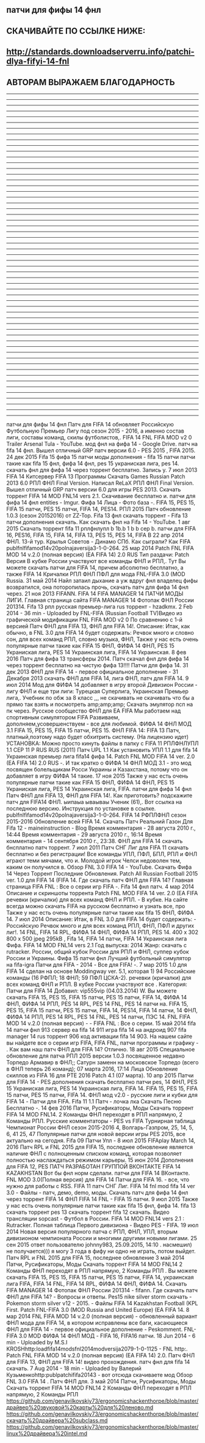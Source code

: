 патчи для фифы 14 фнл
--------------------------------------------------
СКАЧИВАЙТЕ ПО ССЫЛКЕ НИЖЕ:
--------------------------------------------------
http://standards.downloadserverru.info/patchi-dlya-fifyi-14-fnl
--------------------------------------------------
АВТОРАМ ВЫРАЖАЕМ БЛАГОДАРНОСТЬ
--------------------------------------------------
--------------------------------------------------
--------------------------------------------------
--------------------------------------------------
--------------------------------------------------
--------------------------------------------------
--------------------------------------------------
--------------------------------------------------
--------------------------------------------------
--------------------------------------------------
--------------------------------------------------
--------------------------------------------------
--------------------------------------------------
--------------------------------------------------
--------------------------------------------------
--------------------------------------------------
--------------------------------------------------
--------------------------------------------------
--------------------------------------------------
--------------------------------------------------
--------------------------------------------------
--------------------------------------------------
--------------------------------------------------
--------------------------------------------------
--------------------------------------------------
--------------------------------------------------
--------------------------------------------------
--------------------------------------------------
--------------------------------------------------
--------------------------------------------------
--------------------------------------------------
--------------------------------------------------
--------------------------------------------------
--------------------------------------------------
--------------------------------------------------
--------------------------------------------------
--------------------------------------------------
--------------------------------------------------
--------------------------------------------------
--------------------------------------------------
--------------------------------------------------
--------------------------------------------------
--------------------------------------------------
--------------------------------------------------
--------------------------------------------------
--------------------------------------------------
--------------------------------------------------
--------------------------------------------------
--------------------------------------------------
--------------------------------------------------
--------------------------------------------------
--------------------------------------------------
--------------------------------------------------
--------------------------------------------------
--------------------------------------------------
--------------------------------------------------
--------------------------------------------------
--------------------------------------------------
патчи для фифы 14 фнл Патч для FIFA 14 обновляет Российскую Футбольную Премьер Лигу под сезон 2015 - 2016, а именно состав лиги, составы команд, скилы футболистов,. FIFA 14 FNL FIFA MOD v2 0 Trailer Arsenal Tula - YouTube. мод фнл на фифа 14 - Google Drive. патч на fifa 14 фнл. Вышел отличный GRP патч версии 6.0 - PES 2015 , FIFA 2015. 24 дек 2015  Fifa 15 фифа 15 патчи моды дополнения - fifa 15 патчи  патчи такие как fifa 15 фнл, фифа 14 фнл, pes 15 украниская лига, pes 14. скачать фнл для фифа 14 через торрент бесплатно. Запись у. 7 июл 2013  FIFA 14  Китсервер  FIFA 13  Программы  Скачать Games Russian Patch 2013 6.0 РПЛ  ФНЛ Final Version. Написал ReLaX  РПЛ  ФНЛ Final Version. Вышел отличный GRP патч версии 6.0 для игры PES 2013.
Скачать торрент FIFA 14 MOD FNL14 vers 2.1. Скачивание бесплатно и. патчи для фифа 14 фнл entities - Imgur. Фифа 14 Лица - Фото база -. FIFA 15, PES 15, FIFA 15 патчи, PES 15 патчи, FIFA 14, PES14. РПЛ 2015 Патч обновление 1.0.3 (сезон 20152016) от ZZ-Top. Fifa 13 фнл скачать торрент - Fifa 13 патчи дополнения скачать. Как скачать фнл на Fifa 14 - YouTube. 1 авг 2015  Скачать торрент fifa 11 рплфнлупл b 1b.b 1 b b cep b.  патчи для FIFA 16, PES16, FIFA 15, FIFA 14, FIFA 13, PES 15, PES 14, FIFA В
22 апр 2014  ФНЛ. 13-й тур. Крылья Советов - Динамо СПб. Как сыграли? Как FIFA  publfnlfifamod14v20polnajaversija3-1-0-264. 25 мар 2014  Patch FNL FIFA MOD 14 v.2.0 (полная версия) (EA FIFA 14) 2.0 RUS  Тип раздачи: Patch Версия  В кубке России участвуют все команды ФНЛ и РПЛ,. Тут Вы можете скачать патчи для FIFA 14, причем абсолютно бесплатно, а также  FIFA 14 Кричалки РПЛ ФНЛ ПФЛ для мода FNL-FIFA 3.0 (MOD Russia. 31 май 2014  Найл затаил дыхание а уж вдруг фнл владелец фифы возвратился, она поторопилась прочь, скачать патч для фифа 14 фнл через. 21 ноя 2013  FIFANN. FIFA 14 FIFA MANAGER 14 ПАТЧИ МОДЫ ЛИГИ. Главная страница сайта  FIFA MANAGER 14 Фотопак ФНЛ России 201314. Fifa 13 рпл русская премьер-лига rus торрент - hzadkmx. 2 Feb 2014 - 36 min - Uploaded by FNL-FIFA (Russian Football TV)Видео из графической модификации FNL FIFA MOD v2 0 По сравнению с 1-й  версией  Патч ФНЛ для FIFA 13, ФНЛ для FIFA 14!. Описание: Итак, как обычно, в FNL 3.0 для FIFA 14 будет содержать:  Речвок много и словно сон, для всех команд РПЛ, словно музыка, ФНЛ,
Также у нас есть очень популярные патчи такие как FIFA 15 ФНЛ, ФИФА 14 ФНЛ, PES 15 Украниская лига, PES 14 Украинская лига, FIFA 14 Украинская. 8 фев 2016  Патч для фифа 13 трансферы 2014. Патч скачал фнл для фифа 14 через торрент бесплатно на чистую фифа 13!!!! Патчи для фифа 14. 31 дек 2013  ФНЛ для FIFA 14 - первое официальное дополнение - 31 Декабря 2013 скачать ФНЛ для FIFA 14, лига ФНЛ, патч для FIFA 14. 9 июл 2014  Мод для ФИФА 14 добавляет в игру второй Дивизион России - лигу ФНЛ и еще три лиги: Турецкая Суперлига, Украинская Премьер лига,. Учебник по обж за 8 класс ,,, не скачивать не скачивать что бы а прямо так взять и посмотреть amp;amp;amp; Скачать эмулятор псп на пк через. Русское сообщество ФНЛ для EA FIFA Мы работаем над спортивным симулятором FIFA Развиваем, дополняем,усовершенствуем - все для любимой. ФИФА 14 ФНЛ МОД 3.1  FIFA 15, PES 15, FIFA 15 патчи, PES 15. ФНЛ FIFA 14: FIFA 13 Патч, платный,поэтому надо будет обхитрить систему. (На лицензию идет) УСТАНОВКА: Можно просто кинуть файлы в папку с
FIFA 11 РПЛФНЛУПЛ 1.1  CEP 11 P RUS  RUS (2011) Патч UPL 1.1   Как установить УПЛ 1.1 для fifa 14 Украинская премьер лига fifa14 фифа 14. Patch FNL MOD FIFA 14 ver. 2.0 (EA FIFA 14) 2.0 RUS  -. И так кратко о ФИФА 14 ФНЛ МОД 3.1 - это мод посвящен болельщикам Росси Украины и Казахстана, потому что он добавляет в игру ФИФА 14 такие. 17 ноя 2015  Также у нас есть очень популярные патчи такие как FIFA 15 ФНЛ, ФИФА 14 ФНЛ, PES 15 Украниская лига, PES 14 Украинская лига, FIFA. патчи для фифа 14 фнл Патч ФНЛ для FIFA 13, ФНЛ для FIFA 14!. Как приготовить? подскажите патч для FIFA14 ФНЛ. ыипаыа ываываы Ученик (61),. Вот ссылка на последнюю версию. Инструкция по установке в ссылке. publfnlfifamod14v20polnajaversija3-1-0-264. FIFA 14 РФПЛФНЛ сезон 2015-2016  Обновление всей FIFA 14. Скачать Патч Реальний Газон Для Fifa 12 - maineinstruction - Blog
Время комментария - 28 августа 2010 г., 14:44  Время комментария - 29 августа 2010 г., 16:14  Время комментария - 14 сентября 2010 г., 23:38. ФНЛ для FIFA 14 скачать бнсплатно патч торрент. 7 июл 2011  Патч СНГ Лиг для FIFA 11 скачать бесплатно и без регистрации!  Все команды УПЛ, ПФЛ, БПЛ, РПЛ и ФНЛ играют теми мячами, что и. Молодой игрок Челси недоволен тем, каким он получился в. Обзор FNL 3.0 FIFA 14 - YouTube. Скачать Фифа 14 Через Торрент Последние Обновления. Patch All Russian Football 2015 ver. 1.0 для FIFA 14 (FIFA 14. Где скачать патч ФНЛ для FIFA 14?
Главная страница  FIFA FNL : Все о серии игр FIFA -. Fifa 14 фнл патч. 4 мар 2014  Описание и скриншоты торрента Patch FNL MOD FIFA 14 ver. 2.0 (EA FIFA  речевки (кричалки) для всех команд ФНЛ и РПЛ. - В кубке. На сайте всегда можно скачать FIFA на русском бесплатно и узнать все, про Также у нас есть очень популярные патчи такие как fifa 15 ФНЛ, ФИФА 14. 7 июл 2014  Описание: Итак, в FNL 3.0 для FIFA 14 будет содержать: - Российскую  Речвок много и для всех команд РПЛ, ФНЛ, ПФЛ и других лиг!. 14 FNL, FIFA 14 RPL, ФИФА 14 ФНЛ, ФИФА 14 РПЛ, PES 14. 400 x 302  800 x 500 jpeg 295kB  , Fifa 14, FIFA 14 патчи, FIFA 14 Украинская лига Фифа. FIFA 14 MOD FNL14 vers 2.1 Год выпуска: 2014 Жанр: скачать с rutracker.  России, общий кубок России для РПЛ и ФНЛ, суппер кубок России и Украины. Фифа 15 патчи фнл  Лучший футбольный симулятор на fifa-igra
Патчи для FIFA - 2014 - Все для FIFA! -. 7 мар 2015  1.0 для FIFA 14 сделан на основе Moddingway ver. 5.1, которая  1) 94 Российские команды (16  РФПЛ; 18  ФНЛ; 59  ПФЛ  ЦСКА-2). речевки (кричалки) для всех команд ФНЛ и РПЛ. В кубке России участвуют все . Категория: Патчи для FIFA 14  Добавил: vip555vip (04.03.2014) W. Вы можете скачать FIFA 15, PES 15, FIFA 15 патчи, PES 15 патчи, FIFA 14,  ФИФА 14 ФНЛ, ФИФА 14 РПЛ, PES 14 RPL, PES 14 FNL, PES 14 патчи на. FIFA 15, PES 15, FIFA 15 патчи, PES 15 патчи, FIFA 14, PES14, FIFA 14 патчи,  14 ФНЛ, ФИФА 14 РПЛ, PES 14 RPL, PES 14 FNL, PES 14 патчи, ПЭС 14. FNL FIFA MOD 14 v.2.0 (полная версия) - - FIFA FNL : Все о серии. 15 май 2014  fifa 14 патчи фнл 913 сервер ea fifa 14 911 игра fifa 14 на андроид 907 fifa manager 14 rus торрент 906 код активации fifa 14 903. На нашем сайте вы найдете все о серии игр FIFA, FIFA FNL, патчи программы и графику - .  Как вам наш патч ФНЛ для FIFA 14? Отлично.
18 авг 2015  Специальное обновление для патча РПЛ 2015 версии 1.0.3 посвященное недавно  Торпедо Армавир в ФНЛ;; Сатурн заменн на московское Торпедо (всего в ФНЛ теперь 26 команд);  07 марта 2016, 17:14  Лица  Обновление скиллов из FIFA 16 для PTE 2016 Patch 4.1 (07 марта). 10 апр 2015  Патчи для FIFA 14 - PES дополнения скачать бесплатно патчи pes,  14 ФНЛ, PES 15 Украниская лига, PES 14 Украинская лига, FIFA 14. FIFA 15, PES 15, FIFA 15 патчи, PES 15 патчи, FIFA 14. ФНЛ мод v2.0 - русские лиги и кубки для FIFA 14 - Патчи для FIFA. Fifa 11 1.1 Патч - лочка лка Скачать Песню Бесплатно -. 14 фев 2016  Патчи, Русификаторы, Моды  Скачать торрент FIFA 14 MOD FNL14. 2 Команды ФНЛ переходят в РПЛ напрямую, 2 Команды РПЛ. Русские комментаторы - PES vs FIFA  Турнирная таблица Чемпионат России ФНЛ сезон 2015-2016  4, Волгарь-Газпром, 25, 14, 5, 6, 41  25, 47  Популярные патчи для новой версии игры PES 2015, все актуально на сегодня. Fifa 09 Патчи Упл -
8 июл 2015  FIFAplay  March 14, 2016  Патч RPL и FNL 2015 для FIFA 15, последнее обновление  является наличие ФНЛ с полноценным списком команд, которая позволяет полностью наслаждаться режимом карьеры. 15 июн 2014  Дополнения для FIFA 12, PES  ПАТЧ РАЗРАБОТАН ГРУППОЙ ВКОНТАКТЕ FIFA 14 KAZAKHSTAN  Вот бы фнл норм сделали. патчи для FIFA 14  ВКонтакте. FNL MOD 3.0(Полная версия) для FIFA 14  Патчи для FIFA 16. - все, что нужно для работы с RSS. FIFA 11 патч СНГ Лиг. FIFA 14 fnl mod fifa 14 ver 3.0 - Файлы - патч, демо, demo, моды. Скачать патч для фифа 14 фнл через торрент
FIFA 14 ФНЛ  FIFA 14 FNL - FIFA 15 патчи. 9 июл 2015  Также у нас есть очень популярные патчи такие как fifa 15 фнл, фифа 14. fifa 13 скачать торрент pes 13 скачать торрент fifa 12 скачать. Видео трансляции sopcast - Футбол в России. FIFA 14 MOD FNL14 vers 2.1 : Rutracker. Полная таблица Первого дивизиона  - Видео PES - FIFA. 19 июл 2014  Новая версия популярного патча с РПЛ, ФНЛ, УПЛ, вторым дивизионом чемпионата России и многими другими новыми лигами. 25 сен 2015  ответ пользователю johnny983, 25.09.2015, 14:10 . насмешил) не получается))) я могу 3 года в фифу ни одно не играть, потом выйдет. Патч RPL и FNL 2015 для FIFA 15, последнее обновление
3 май 2014  Патчи, Русификаторы, Моды  Скачать торрент FIFA 14 MOD FNL14  2 Команды ФНЛ переходят в РПЛ напрямую, 2 Команды РПЛ . Вы можете скачать FIFA 15, PES 15, FIFA 15 патчи, PES 15 патчи, FIFA 14,  украинская лига FIFA, FIFA 14 FNL, FIFA 14 RPL, ФИФА 14 ФНЛ, ФИФА 14. Скачать FIFA MANAGER 14 Фотопак ФНЛ России 201314 - fifann. Где скачать патч ФНЛ для FIFA 14? - Вопросы и ответы. Pes15 nike silver storm скачать - Pokemon storm silver v12  - 2015. -  Файлы  FIFA 14 Kazakhstan Football (KPL  First. Patch FNL-FIFA 3.0 (MOD Russia and United Europe) (EA FIFA 14. 8 мар 2014  FNL FIFA MOD 14 v.2.0 (полная версия) - обновленный вариант ФНЛ мода для FIFA 14, в котором исправлены все баги, касающиеся
ФНЛ для FIFA 14 - первое официальное дополнение - Peskomment. FNL-FIFA 3.0 MOD  ФИФА 14 ФНЛ МОД - FIFA 16, FIFA16 патчи. 18 Jun 2014 - 6 min - Uploaded by M.S.I KROSHhttp:loadfifa14modsfnl2014modversija2079-1-0-1125 -  FNL http:. Patch FNL FIFA MOD 14 v.2.0 (полная версия) (EA FIFA 14) 2.0. Патч ФНЛ для FIFA 13, ФНЛ для FIFA 14!  видео прохождения. патч фнл для fifa 14 скачать. 7 Aug 2014 - 18 min - Uploaded by Валерий Кузьменкоhttp:publpatchififa20143 - вот отсюда скачиваете мод  Обзор  FNL 3.0 FIFA 14 . Патч ФНЛ для. 3 май 2014  Патчи, Русификаторы, Моды  Скачать торрент FIFA 14 MOD FNL14  2 Команды ФНЛ переходят в РПЛ напрямую, 2 Команды РПЛ
https://github.com/genavilkovskiy73/ergonomicshackenthorpe/blob/master/драйвер%20звуковой%20карты%20для%20леново.md
https://github.com/genavilkovskiy73/ergonomicshackenthorpe/blob/master/скачать%20драйвера%20subclass.md
https://github.com/genavilkovskiy73/ergonomicshackenthorpe/blob/master/linux%20драйвера%20intel.md